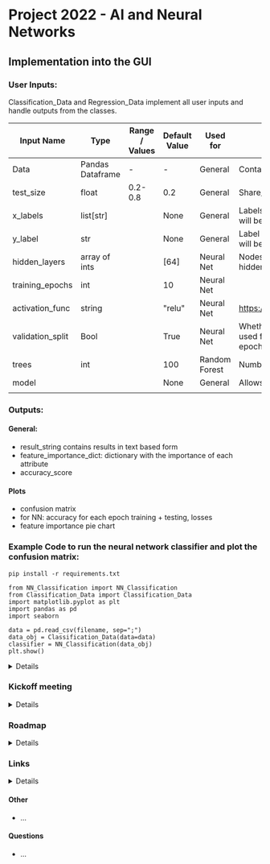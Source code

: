 # Project 2022 - AI and Neural Networks

## Implementation into the GUI
### User Inputs:
Classification_Data and Regression_Data implement all user inputs and handle outputs from the classes.

| Input Name       | Type             | Range / Values | Default Value | Used for      | Description                                                                                                                                 | Implementation suggestions |
|------------------|------------------|----------------|---------------|---------------|---------------------------------------------------------------------------------------------------------------------------------------------|----------------------------|
| Data             | Pandas Dataframe | -              | -             | General       | Contains the dataset                                                                                                                        ||
| test_size        | float            | 0.2-0.8        | 0.2           | General       | Share/Percentage of Data used for testing                                                                                                   ||
| x_labels         | list[str]        |                | None          | General       | Labels used as evidence for the classification, if None all but y will be used                                                              |                            |
| y_label          | str              |                | None          | General       | Label of column that contains the classes, if None final column will be used                                                                |                            |
| hidden_layers    | array of ints    |                | [64]          | Neural Net    | Nodes for each hidden layer, every entry in the array creates a hidden layer with as many nodes as the entry's value                        | textbox with csv           |
| training_epochs  | int              |                | 10            | Neural Net    |                                                                                                                                             ||
| activation_func  | string           |                | "relu"        | Neural Net    | https://www.tensorflow.org/api_docs/python/tf/keras/activations                                                                             | dropdown menu              |
| validation_split | Bool             |                | True          | Neural Net    | Whether during the training a part of the data will already be used for testing after each epoch, needed for accuracy/loss per epoch graphs | checkbox                   |
| trees            | int              |                | 100           | Random Forest | Number of trees in the forest                                                                                                               ||
| model            |                  |                | None          | General       | Allows user uploaded pre-trained models                                                                                                     ||
|                  |                  |                |               |               |                                                                                                                                             ||



### Outputs:
#### General:
  * result_string contains results in text based form
  * feature_importance_dict: dictionary with the importance of each attribute
  * accuracy_score
#### Plots
* confusion matrix
* for NN: accuracy for each epoch training + testing, losses
* feature importance pie chart

### Example Code to run the neural network classifier and plot the confusion matrix:
```
pip install -r requirements.txt
```

```
from NN_Classification import NN_Classification
from Classification_Data import Classification_Data
import matplotlib.pyplot as plt
import pandas as pd
import seaborn

data = pd.read_csv(filename, sep=";")
data_obj = Classification_Data(data=data)
classifier = NN_Classification(data_obj)
plt.show()
```


<details>

### Old: Usage Prototype 1 KNeighbours
#### data_import.py
used to import .csv data (only numeric values) into a combination of list of lists for evidence and a list for the labels
input: filepath
returns: evidence, labels

Ex.: to import divorce.csv create folder Data in root dir of repository and put divorce.csv inside. Call import_csv('Filepath')
</details>


### Kickoff meeting
<details>

#### Prerequisites

* github/lab or similar for version control
* Choice of a documentation system, example Mkdocs
* choices in GUI:
  * Classification
    * Neural Networks
    * Random forest
    * discrete vs continuous?
  * Regression?
  * choices of different variables, epochs, layer types, constellations etc?
  * splits, training length
* inputs:
  * training and testing data as split inputs?
  * 
* data must be in list/array etc
* all values must be int/float, no strings etc -> gui/architecture group or our own work?
* Outputs:
  * Classification stats (accuracy for training and testing) with plots
  * confusion matrices
  * mean and standard deviation
  * data info: class distributions, ...
  * influence of each input variable and the result?
</details>

### Roadmap
<details>

#### Prototype 1 - classification only

* read data
* load data into list/array
* classify data using the KNeighbours algorithm
* show basic info, accuracy

#### Prototype 2

* Neural Network classifier

#### Next steps current Prototype
* further implementation of super class Classification for previous prototypes
* implementing all needed methods
* adding more plotting and display options
* implementing more user influences ex. neural network layers, activation functions etc.
 
#### To-Do Afterwards
* revising the KNeighbours Classification
* Implementing the random forest classifier
* Adding a method for the timeseries dataset
* Testing on different datasets

</details>

### Links
<details>

* Git Crash Course: https://www.youtube.com/watch?v=SWYqp7iY_Tc
* Tensorflow documentation: https://www.tensorflow.org/
* TF RandomForest: https://www.tensorflow.org/decision_forests/api_docs/python/tfdf/keras/RandomForestModel
* TF Regression: https://www.tensorflow.org/tutorials/keras/regression
* TF Classification example: https://www.tensorflow.org/tutorials/keras/classification
* MkDocs (example for documentation framework): https://www.mkdocs.org/
* Git cheat sheet: https://education.github.com/git-cheat-sheet-education.pdf
* Lecture on Neural Networks: https://cs50.harvard.edu/ai/2020/notes/5/
</details>

#### Other
* ...

#### Questions

* ...
